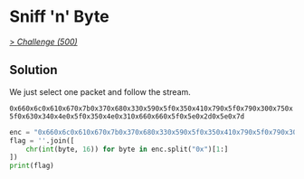 # Sniff 'n' Byte

[> *Challenge (500)*](https://training.olicyber.it/challenges#challenge-15)

## Solution

We just select one packet and follow the stream.

`0x660x6c0x610x670x7b0x370x680x330x590x5f0x350x410x790x5f0x790x300x750x5f0x630x340x4e0x5f0x350x4e0x310x660x660x5f0x5e0x2d0x5e0x7d`

```py
enc = "0x660x6c0x610x670x7b0x370x680x330x590x5f0x350x410x790x5f0x790x300x750x5f0x630x340x4e0x5f0x350x4e0x310x660x660x5f0x5e0x2d0x5e0x7d"
flag = ''.join([
    chr(int(byte, 16)) for byte in enc.split("0x")[1:]
])
print(flag)
```
